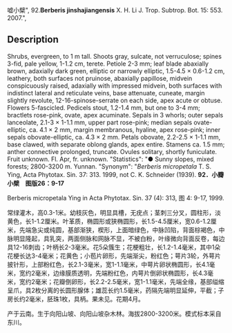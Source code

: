 嘘小檗",
92.**Berberis jinshajiangensis** X. H. Li J. Trop. Subtrop. Bot. 15: 553. 2007.",

## Description
Shrubs, evergreen, to 1 m tall. Shoots gray, sulcate, not verruculose; spines 3-fid, pale yellow, 1-1.2 cm, terete. Petiole 2-3 mm; leaf blade abaxially brown, adaxially dark green, elliptic or narrowly elliptic, 1.5-4.5 × 0.6-1.2 cm, leathery, both surfaces not pruinose, abaxially papillose, midvein conspicuously raised, adaxially with impressed midvein, both surfaces with indistinct lateral and reticulate veins, base attenuate, cuneate, margin slightly revolute, 12-16-spinose-serrate on each side, apex acute or obtuse. Flowers 5-fascicled. Pedicels stout, 1.2-1.4 mm, but one to 3-4 mm; bractlets rose-pink, ovate, apex acuminate. Sepals in 3 whorls; outer sepals lanceolate, 2.1-3 × 1-1.1 mm, upper part rose-pink; median sepals ovate-elliptic, ca. 4.1 × 2 mm, margin membranous, hyaline, apex rose-pink; inner sepals obovate-elliptic, ca. 4.3 × 2 mm. Petals obovate, 2.2-2.5 × 1-1.1 mm, base clawed, with separate oblong glands, apex entire. Stamens ca. 1.5 mm; anther connective prolonged, truncate. Ovules solitary, shortly funiculate. Fruit unknown. Fl. Apr, fr. unknown.
  "Statistics": "● Sunny slopes, mixed forests; 2800-3200 m. Yunnan.
  "Synonym": "*Berberis micropetala* T. S. Ying, Acta Phytotax. Sin. 37: 313. 1999, not C. K. Schneider (1939).
**92．小瓣小檗　图版26：9-17**

Berberis micropetala Ying in Acta Phytotax. Sin. 37 (4): 313, 图 4: 9-17, 1999.

常绿灌木，高0.3-1米。幼枝灰色，明显具槽，无疣点；茎刺三分叉，圆柱形，淡黄色，长1-1.2厘米。叶革质，椭圆形或狭椭圆形，长1.5-4.5厘米，宽0.6-1.2厘米，先端急尖或纯圆，基部渐狭，楔形，上面暗绿色，中脉凹陷，背面棕褐色，中脉明显隆起，具乳突，两面侧脉和网脉不显，不被白粉，叶缘微向背面反卷，每边具12-16刺齿；叶柄长2-3毫米。花5朵簇生；花梗粗壮，长1.2-1.4毫米，其中1朵花梗长达3-4毫米；花黄色；小苞片卵形，先端渐尖，粉红色；萼片3轮，外萼片披针形，上部粉红色，长2.1-3毫米，宽1-1.1毫米，中萼片卵状椭圆形，长4.1毫米，宽约2毫米，边缘膜质透明，先端粉红色，内萼片倒卵状椭圆形，长4.3毫米，宽约2毫米；花瓣倒卵形，长2.2-2.5毫米，宽1-1.1毫米，先端全缘，基部缢缩呈爪，具2枚分离的长圆形腺体；雄蕊长约1.5毫米，药隔先端明显延伸，平截；子房长约2毫米，胚珠1枚，具柄。果未见。花期4月。

产于云南。生于向阳山坡、向阳山坡杂木林。海拔2800-3200米。模式标本采自东川。
